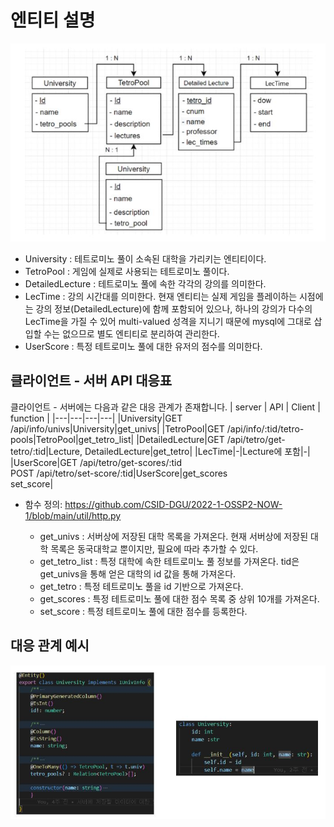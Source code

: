 # 엔티티 설명
![엔티티 사이 관계](./images/relation.jpg)
- University  : 테트로미노 풀이 소속된 대학을 가리키는 엔티티이다.
- TetroPool : 게임에 실제로 사용되는 테트로미노 풀이다.
- DetailedLecture : 테트로미노 풀에 속한 각각의 강의를 의미한다.
- LecTime : 강의 시간대를 의미한다. 현재 엔티티는 실제 게임을 플레이하는 시점에는 강의 정보(DetailedLecture)에 함께 포함되어 있으나, 하나의 강의가 다수의 LecTime을 가질 수 있어 multi-valued 성격을 지니기 때문에 mysql에 그대로 삽입할 수는 없으므로 별도 엔티티로 분리하여 관리한다.
- UserScore : 특정 테트로미노 풀에 대한 유저의 점수를 의미한다.

## 클라이언트 - 서버 API 대응표
클라이언트 - 서버에는  다음과 같은 대응 관계가 존재합니다.
| server  | API | Client | function |
|---|---|---|---|
|University|GET /api/info/univs|University|get_univs|
|TetroPool|GET /api/info/:tid/tetro-pools|TetroPool|get_tetro_list|
|DetailedLecture|GET /api/tetro/get-tetro/:tid|Lecture, DetailedLecture|get_tetro|
|LecTime|-|Lecture에 포함|-|
|UserScore|GET /api/tetro/get-scores/:tid<br/> POST /api/tetro/set-score/:tid|UserScore|get_scores<br/>set_score|

- 함수 정의: https://github.com/CSID-DGU/2022-1-OSSP2-NOW-1/blob/main/util/http.py

  - get_univs : 서버상에 저장된 대학 목록을 가져온다. 현재 서버상에 저장된 대학 목록은 동국대학교 뿐이지만, 필요에 따라 추가할 수 있다.
  - get_tetro_list : 특정 대학에 속한 테트로미노 풀 정보를 가져온다. tid은 get_univs을 통해 얻은 대학의 id 값을 통해 가져온다.
  - get_tetro : 특정 테트로미노 풀을 id 기반으로 가져온다. 
  - get_scores : 특정 테트로미노 풀에 대한 점수 목록 중 상위 10개를 가져온다.
  - set_score : 특정 테트로미노 풀에 대한 점수를 등록한다.

## 대응 관계 예시
![매핑 예시](./images/mapping.JPG)